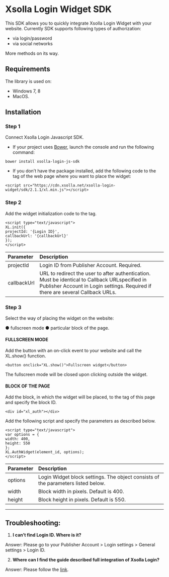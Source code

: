 # Xsolla Login Widget SDK

This SDK allows you to quickly integrate Xsolla Login Widget with your website.
Currently SDK supports following types of authorization:

- via login/password
- via social networks

More methods on its way.

## Requirements

The library is used on:
- Windows 7, 8 
- MacOS.

## Installation

### Step 1

Connect Xsolla Login Javascript SDK.

-	If your project uses [Bower](https://bower.io), launch the console and run the following command:
```
bower install xsolla-login-js-sdk
```
-	If you don’t have the package installed, add the following code to the <head> tag of the web page where you want to place the widget:
  ```
<script src="https://cdn.xsolla.net/xsolla-login-widget/sdk/2.1.1/xl.min.js"></script>
  ```

### Step 2

Add the widget initialization code to the <body> tag.
  ```
<script type="text/javascript">
XL.init({
  projectId: '{Login ID}',
  callbackUrl: '{callbackUrl}'
});
</script>
  ``` 
  
  Parameter      | Description 
:-------- |:-----
projectId  | Login ID from Publisher Account. Required.  
callbackUrl     | URL to redirect the user to after authentication. Must be identical to Callback URLspecified in Publisher Account in Login settings. Required if there are several Callback URLs.    

### Step 3
  
Select the way of placing the widget on the website:

●	fullscreen mode
●	particular block of the page.



#### FULLSCREEN MODE

Add the button with an on-click event to your website and call the XL.show() function.

  ``` 
<button onclick="XL.show()">Fullscreen widget</button>
  ``` 
  
The fullscreen mode will be closed upon clicking outside the widget.

#### BLOCK OF THE PAGE

Add the block, in which the widget will be placed, to the <body> tag of this page and specify the block ID.
  
  ``` 
<div id="xl_auth"></div>
  ``` 
  
Add the following script and specify the parameters as described below.

  ``` 
<script type="text/javascript">
var options = {
  width: 400,
  height: 550
};
XL.AuthWidget(element_id, options);
</script>
  ``` 
  
  Parameter      | Description 
:-------- |:-----
options  | Login Widget block settings. The object consists of the parameters listed below.
width     | Block width in pixels. Default is 400.   
height  | Block height in pixels. Default is 550.  

******

## Troubleshooting:

1.	**I can’t find Login ID. Where is it?**

Answer: Please go to your Publisher Account > Login settings > General settings > Login ID.

2.	**Where can I find the guide described full integration of Xsolla Login?**

Answer: Please follow the [link](https://developers.xsolla.com/doc/login/).
